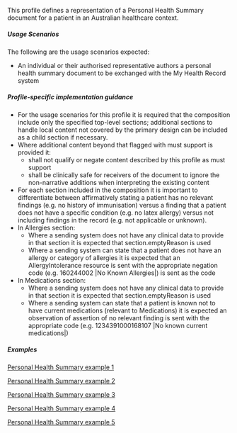 This profile defines a representation of a Personal Health Summary document for a patient in an Australian healthcare context. 

##### **Usage Scenarios**
The following are the usage scenarios expected:
* An individual or their authorised representative authors a personal health summary document to be exchanged with the My Health Record system

##### **Profile-specific implementation guidance**
* For the usage scenarios for this profile it is required that the composition include only the specified top-level sections; additional sections to handle local content not covered by the primary design can be included as a child section if necessary.
* Where additional content beyond that flagged with must support is provided it:
    * shall not qualify or negate content described by this profile as must support
    * shall be clinically safe for receivers of the document to ignore the non-narrative additions when interpreting the existing content
* For each section included in the composition it is important to differentiate between affirmatively stating a patient has no relevant findings (e.g. no history of immunisation) versus a finding that a patient does not have a specific condition (e.g. no latex allergy) versus not including findings in the record (e.g. not applicable or unknown).
* In Allergies section:
    * Where a sending system does not have any clinical data to provide in that section it is expected that section.emptyReason is used
    * Where a sending system can state that a patient does not have an allergy or category of allergies it is expected that an AllergyIntolerance resource is sent with the appropriate negation code (e.g. 160244002 &#124;No Known Allergies&#124;) is sent as the code
* In Medications section:
    * Where a sending system does not have any clinical data to provide in that section it is expected that section.emptyReason is used
    * Where a sending system can state that a patient is known not to have current medications  (relevant to Medications) it is expected an observation of assertion of no relevant finding is sent with the appropriate code (e.g. 1234391000168107 &#124;No known current medications&#124;)

##### **Examples**

[Personal Health Summary example 1](Composition-426e957a-3c4c-4780-98f3-8339cc1e6f7c.html)

[Personal Health Summary example 2](Composition-dc32838b-faf3-4102-9c78-27186ac32e20.html)

[Personal Health Summary example 3](Composition-fb584f29-e4cc-4f55-ba2e-7bdf03c7a5ee.html)

[Personal Health Summary example 4](Composition-340fcbec-f501-4582-9be1-4627618119e3.html)

[Personal Health Summary example 5](Composition-28d02fcf-6b64-49c1-8870-6533059b8129.html)
